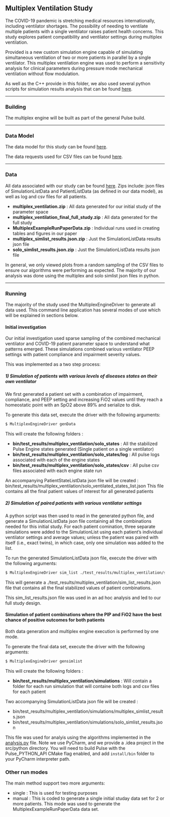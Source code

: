 ## Multiplex Ventilation Study

The COVID-19 pandemic is stretching medical resources internationally, including ventilator shortages.
The possibility of needing to ventilate multiple patients with a single ventilator raises patient health concerns.
This study explores patient compatibility and ventilator settings during multiplex ventilation.

Provided is a new custom simulation engine capable of simulating simultaneous ventilation of two or more patients in parallel by a single ventilator.
This multiplex ventilation engine was used to perform a sensitivity analysis for clinical parameters during pressure mode mechanical ventilation without flow modulation.

As well as the C++ provide in this folder, we also used several python scripts for simulation results analysis that can be found [here](https://gitlab.kitware.com/physiology/engine/-/tree/3.x/src/python/pulse/study/multiplex_ventilation).

---

### Building

The multiplex engine will be built as part of the general Pulse build.

---

### Data Model

The data model for this study can be found [here](https://gitlab.kitware.com/physiology/engine/-/blob/3.x/src/schema/pulse/study/multiplex_ventilation/bind/MultiplexVentilation.proto).

The data requests used for CSV files can be found [here](https://gitlab.kitware.com/physiology/engine/-/blob/3.x/src/cpp/study/multiplex_ventilation/MVEngine.cpp#L612).

---

### Data

All data associated with our study can be found [here](https://data.kitware.com/#collection/59849c788d777f7d33e9c084/folder/5e979e5a9014a6d84e12b150).
Zips include: json files of SimulationListData and PatientListData (as defined in our data model), as well as log and csv files for all patients.

  - <b>multiplex_ventilation.zip</b> : All data generated for our initial study of the parameter space
  - <b>multiplex_ventilation_final_full_study.zip</b> : All data generated for the full study 
  - <b>MultiplexExampleRunPaperData.zip</b> : Individual runs used in creating tables and figures in our paper
  - <b>multiplex_simlist_results.json.zip</b> : Just the SimulationListData results json file
  - <b>solo_simlist_results.json.zip</b> : Just the SimulationListData results json file
 
In general, we only viewed plots from a random sampling of the CSV files to ensure our algorithms were performing as expected.
The majority of our analysis was done using the multiplex and solo simlist json files in python. 

---

### Running

The majority of the study used the MultiplexEngineDriver to generate all data used.
This command line application has several modes of use which will be explained in sections below.

#### Initial investigation

Our initial investigation used sparse sampling of the combined mechanical ventilator and COVID-19 patient parameter space to understand what patterns emerged.
These simulations combined various ventilator PEEP settings with patient compliance and impairment severity values.

This was implemented as a two step process: 
  
##### 1) Simulation of patients with various levels of diseases states on their own ventilator

We first generated a patient set with a combination of impairment, compliance, and PEEP setting and increasing FiO2 values until they reach a homeostatic point with an SpO2 above 89% and serialize to disk.

To generate this data set, execute the driver with the following arguments:

~~~~~~~~~~~~~~~~~~~~~~~~~~~~~~~~~~bash
$ MultiplexEngineDriver genData
~~~~~~~~~~~~~~~~~~~~~~~~~~~~~~~~~~~

This will create the following folders : 

  - <b>bin/test_results/multiplex_ventilation/solo_states</b> : All the stabilized Pulse Engine states generated (Single patient on a single ventilator)
  - <b>bin/test_results/multiplex_ventilation/solo_states/log</b> : All pulse logs associated with each of the engine states
  - <b>bin/test_results/multiplex_ventilation/solo_states/csv</b> : All pulse csv files associated with each engine state run

An accompanying PatientStateListData json file will be created : bin/test_results/multiplex_ventilation/solo_ventilated_states_list.json
This file contains all the final patient values of interest for all generated patients

##### 2) Simulation of paired patients with various ventilator settings

A python script was then used to read in the generated python file, and generate a SimulationListData json file containing all the combinations needed for this initial study.
For each patient comination, three separate simulations were added to the SimulationList using each patient’s individual ventilator settings and average values; 
unless the patient was paired with itself (i.e., exact twins), in which case, only one simulation was added to the list.

To run the generated SimulationListData json file, execute the driver with the following arguments:

~~~~~~~~~~~~~~~~~~~~~~~~~~~~~~~~~~bash
$ MultiplexEngineDriver sim_list ./test_results/multiplex_ventilation/sim_list.json
~~~~~~~~~~~~~~~~~~~~~~~~~~~~~~~~~~~

This will generate a ./test_results/multiplex_ventilation/sim_list_results.json file that contains all the final stabilized values of patient combinations.

This sim_list_results.json file was used in an ad hoc analysis and led to our full study design.

#### Simulation of patient combinations where the PIP and FiO2 have the best chance of positive outcomes for both patients

Both data generation and multiplex engine execution is performed by one mode.

To generate the final data set, execute the driver with the following arguments:

~~~~~~~~~~~~~~~~~~~~~~~~~~~~~~~~~~bash
$ MultiplexEngineDriver gensimlist
~~~~~~~~~~~~~~~~~~~~~~~~~~~~~~~~~~~

This will create the following folders : 

  - <b>bin/test_results/multiplex_ventilation/simulations</b> : Will contain a folder for each run simulation that will containe both logs and csv files for each patient

Two accompanying SimulationListData json file will be created : 
  - bin/test_results/multiplex_ventilation/simulations/multiplex_simlist_results.json
  - bin/test_results/multiplex_ventilation/simulations/solo_simlist_results.json

This file was used for analyis using the algorithms implemented in the [analysis.py](https://gitlab.kitware.com/physiology/engine/-/blob/3.x/src/python/pulse/study/multiplex_ventilation/analysis.py) file.
Note we use PyCharm, and we provide a .idea project in the src/python directory.
You will need to build Pulse with the Pulse_PYTHON_API CMake flag enabled, and add `install/bin` folder to your PyCharm interpreter path.

### Other run modes

The main method support two more arguments:

  - single : This is used for testing purposes
  - manual : This is coded to generate a single initial studay data set for 2 or more patients. This mode was used to generate the MultiplexExampleRunPaperData data set. 

